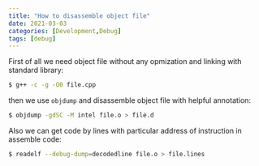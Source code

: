 ```yaml
---
title: "How to disassemble object file"
date: 2021-03-03
categories: [Development,Debug]
tags: [debug]
---
```


First of all we need object file without any opmization and linking with standard library:
```bash
$ g++ -c -g -O0 file.cpp
```
then we use `objdump` and disassemble object file with helpful annotation:
```bash
$ objdump -gdSC -M intel file.o > file.d
```
Also we can get code by lines with particular address of instruction in assemble code:
```bash
$ readelf --debug-dump=decodedline file.o > file.lines
```